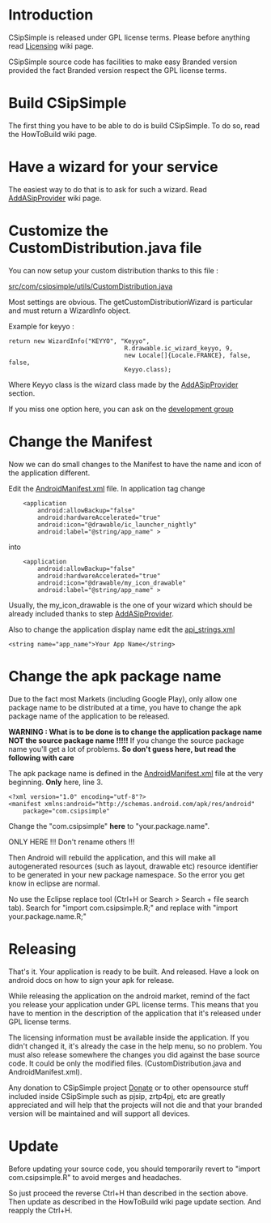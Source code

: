 # Introduction #

CSipSimple is released under GPL license terms. Please before anything read [Licensing](Licensing.md) wiki page.

CSipSimple source code has facilities to make easy Branded version provided the fact Branded version respect the GPL license terms.

# Build CSipSimple #

The first thing you have to be able to do is build CSipSimple. To do so, read the HowToBuild wiki page.

# Have a wizard for your service #

The easiest way to do that is to ask for such a wizard. Read [AddASipProvider](AddASipProvider.md) wiki page.

# Customize the CustomDistribution.java file #

You can now setup your custom distribution thanks to this file :

[src/com/csipsimple/utils/CustomDistribution.java](http://code.google.com/p/csipsimple/source/browse/trunk/CSipSimple/src/com/csipsimple/utils/CustomDistribution.java)

Most settings are obvious. The getCustomDistributionWizard is particular and must return a WizardInfo object.

Example for keyyo :
```
return new WizardInfo("KEYYO", "Keyyo",
                                R.drawable.ic_wizard_keyyo, 9,
                                new Locale[]{Locale.FRANCE}, false, false,
                                Keyyo.class);

```
Where Keyyo class is the wizard class made by the [AddASipProvider](AddASipProvider.md) section.

If you miss one option here, you can ask on the  [development group](http://groups.google.com/group/csipsimple-dev/)
# Change the Manifest #

Now we can do small changes to the Manifest to have the name and icon of the application different.

Edit the [AndroidManifest.xml](http://code.google.com/p/csipsimple/source/browse/trunk/CSipSimple/AndroidManifest.xml) file.
In application tag change
```
    <application
        android:allowBackup="false"
        android:hardwareAccelerated="true"
        android:icon="@drawable/ic_launcher_nightly"
        android:label="@string/app_name" >
```
into
```
    <application
        android:allowBackup="false"
        android:hardwareAccelerated="true"
        android:icon="@drawable/my_icon_drawable"
        android:label="@string/app_name" >
```
Usually, the my\_icon\_drawable is the one of your wizard which should be already included thanks to step [AddASipProvider](AddASipProvider.md).

Also to change the application display name edit the [api\_strings.xml](http://code.google.com/p/csipsimple/source/browse/trunk/CSipSimple/res/values/api_strings.xml)

```
<string name="app_name">Your App Name</string>
```

# Change the apk package name #

Due to the fact most Markets (including Google Play), only allow one package name to be distributed at a time, you have to change the apk package name of the application to be released.

**WARNING : What is to be done is to change the application package name NOT the source package name !!!!!** If you change the source package name you'll get a lot of problems. **So don't guess here, but read the following with care**

The apk package name is defined in the [AndroidManifest.xml](http://code.google.com/p/csipsimple/source/browse/trunk/CSipSimple/AndroidManifest.xml) file at the very beginning. **Only** here, line 3.
```
<?xml version="1.0" encoding="utf-8"?>
<manifest xmlns:android="http://schemas.android.com/apk/res/android"
    package="com.csipsimple"
```
Change the "com.csipsimple" **here** to "your.package.name".

ONLY HERE !!! Don't rename others !!!

Then Android will rebuild the application, and this will make all autogenerated resources (such as layout, drawable etc) resource identifier to be generated in your new package namespace. So the error you get know in eclipse are normal.

No use the Eclipse replace tool (Ctrl+H or Search > Search + file search tab).
Search for "import com.csipsimple.R;" and replace with "import your.package.name.R;"

# Releasing #
That's it.  Your application is ready to be built. And released. Have a look on android docs on how to sign your apk for release.

While releasing the application on the android market, remind of the fact you release your application under GPL license terms. This means that you have to mention in the description of the application that it's released under GPL license terms.

The licensing information must be available inside the application. If you didn't changed it, it's already the case in the help menu, so no problem. You must also release somewhere the changes you did against the base source code. It could be only the modified files. (CustomDistribution.java and AndroidManifest.xml).

Any donation to CSipSimple project [Donate](Donate.md) or to other opensource stuff included inside CSipSimple such as pjsip, zrtp4pj, etc are greatly appreciated and will help that the projects will not die and that your branded version will be maintained and will support all devices.

# Update #

Before updating your source code, you should temporarily revert to "import com.csipsimple.R" to avoid merges and headaches.

So just proceed the reverse Ctrl+H than described in the section above. Then update as described in the HowToBuild wiki page update section. And reapply the Ctrl+H.